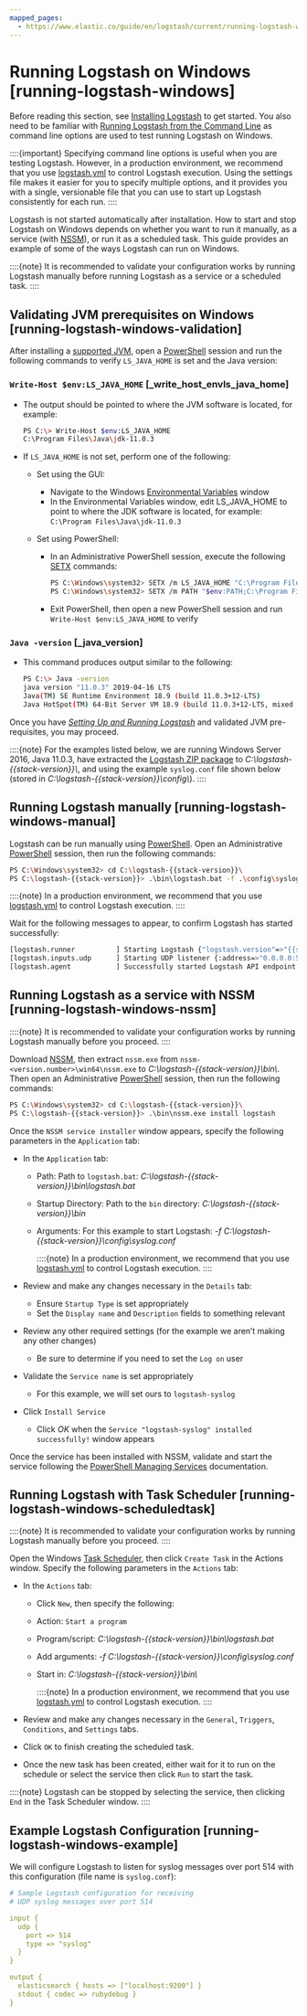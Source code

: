 ```yaml
---
mapped_pages:
  - https://www.elastic.co/guide/en/logstash/current/running-logstash-windows.html
---
```


# Running Logstash on Windows [running-logstash-windows]

Before reading this section, see [Installing Logstash](/reference/installing-logstash.md) to get started.  You also need to be familiar with [Running Logstash from the Command Line](/reference/running-logstash-command-line.md) as command line options are used to test running Logstash on Windows.

::::{important}
Specifying command line options is useful when you are testing Logstash. However, in a production environment, we recommend that you use [logstash.yml](/reference/logstash-settings-file.md) to control Logstash execution. Using the settings file makes it easier for you to specify multiple options, and it provides you with a single, versionable file that you can use to start up Logstash consistently for each run.
::::


Logstash is not started automatically after installation. How to start and stop Logstash on Windows depends on whether you want to run it manually, as a service (with [NSSM](https://nssm.cc/)), or run it as a scheduled task. This guide provides an example of some of the ways Logstash can run on Windows.

::::{note}
It is recommended to validate your configuration works by running Logstash manually before running Logstash as a service or a scheduled task.
::::


## Validating JVM prerequisites on Windows [running-logstash-windows-validation]

After installing a [supported JVM](https://www.elastic.co/support/matrix#matrix_jvm), open a [PowerShell](https://docs.microsoft.com/en-us/powershell/) session and run the following commands to verify `LS_JAVA_HOME` is set and the Java version:

### `Write-Host $env:LS_JAVA_HOME` [_write_host_envls_java_home]

* The output should be pointed to where the JVM software is located, for example:

    ```sh
    PS C:\> Write-Host $env:LS_JAVA_HOME
    C:\Program Files\Java\jdk-11.0.3
    ```

* If `LS_JAVA_HOME` is not set, perform one of the following:

    * Set using the GUI:

        * Navigate to the Windows [Environmental Variables](https://docs.microsoft.com/en-us/windows/win32/procthread/environment-variables) window
        * In the Environmental Variables window, edit LS_JAVA_HOME to point to where the JDK software is located, for example: `C:\Program Files\Java\jdk-11.0.3`

    * Set using PowerShell:

        * In an Administrative PowerShell session, execute the following [SETX](https://docs.microsoft.com/en-us/windows-server/administration/windows-commands/setx) commands:

            ```sh
            PS C:\Windows\system32> SETX /m LS_JAVA_HOME "C:\Program Files\Java\jdk-11.0.3"
            PS C:\Windows\system32> SETX /m PATH "$env:PATH;C:\Program Files\Java\jdk-11.0.3\bin;"
            ```

        * Exit PowerShell, then open a new PowerShell session and run `Write-Host $env:LS_JAVA_HOME` to verify



### `Java -version` [_java_version]

* This command produces output similar to the following:

    ```sh
    PS C:\> Java -version
    java version "11.0.3" 2019-04-16 LTS
    Java(TM) SE Runtime Environment 18.9 (build 11.0.3+12-LTS)
    Java HotSpot(TM) 64-Bit Server VM 18.9 (build 11.0.3+12-LTS, mixed mode)
    ```


Once you have [*Setting Up and Running Logstash*](/reference/setting-up-running-logstash.md) and validated JVM pre-requisites, you may proceed.

::::{note}
For the examples listed below, we are running Windows Server 2016, Java 11.0.3, have extracted the [Logstash ZIP package](https://www.elastic.co/downloads/logstash) to _C:\logstash-{{stack-version}}\\_, and using the example `syslog.conf` file shown below (stored in _C:\logstash-{{stack-version}}\config\\_).
::::




## Running Logstash manually [running-logstash-windows-manual]

Logstash can be run manually using [PowerShell](https://docs.microsoft.com/en-us/powershell/).  Open an Administrative [PowerShell](https://docs.microsoft.com/en-us/powershell/) session, then run the following commands:

```sh subs=true
PS C:\Windows\system32> cd C:\logstash-{{stack-version}}\
PS C:\logstash-{{stack-version}}> .\bin\logstash.bat -f .\config\syslog.conf
```

::::{note}
In a production environment, we recommend that you use [logstash.yml](/reference/logstash-settings-file.md) to control Logstash execution.
::::


Wait for the following messages to appear, to confirm Logstash has started successfully:

```sh subs=true
[logstash.runner          ] Starting Logstash {"logstash.version"=>"{{stack-version}}"}
[logstash.inputs.udp      ] Starting UDP listener {:address=>"0.0.0.0:514"}
[logstash.agent           ] Successfully started Logstash API endpoint {:port=>9600}
```


## Running Logstash as a service with NSSM [running-logstash-windows-nssm]

::::{note}
It is recommended to validate your configuration works by running Logstash manually before you proceed.
::::


Download [NSSM](https://nssm.cc/), then extract `nssm.exe` from `nssm-<version.number>\win64\nssm.exe` to _C:\logstash-{{stack-version}}\bin\\_. Then open an Administrative [PowerShell](https://docs.microsoft.com/en-us/powershell/) session, then run the following commands:

```sh subs=true
PS C:\Windows\system32> cd C:\logstash-{{stack-version}}\
PS C:\logstash-{{stack-version}}> .\bin\nssm.exe install logstash
```

Once the `NSSM service installer` window appears, specify the following parameters in the `Application` tab:

* In the `Application` tab:

    * Path: Path to `logstash.bat`: _C:\logstash-{{stack-version}}\bin\logstash.bat_
    * Startup Directory: Path to the `bin` directory: _C:\logstash-{{stack-version}}\bin_
    * Arguments: For this example to start Logstash: _-f C:\logstash-{{stack-version}}\config\syslog.conf_

        ::::{note}
        In a production environment, we recommend that you use [logstash.yml](/reference/logstash-settings-file.md) to control Logstash execution.
        ::::

* Review and make any changes necessary in the `Details` tab:

    * Ensure `Startup Type` is set appropriately
    * Set the `Display name` and `Description` fields to something relevant

* Review any other required settings (for the example we aren’t making any other changes)

    * Be sure to determine if you need to set the `Log on` user

* Validate the `Service name` is set appropriately

    * For this example, we will set ours to `logstash-syslog`

* Click `Install Service`

    * Click *OK* when the `Service "logstash-syslog" installed successfully!` window appears


Once the service has been installed with NSSM, validate and start the service following the [PowerShell Managing Services](https://docs.microsoft.com/en-us/powershell/scripting/samples/managing-services) documentation.


## Running Logstash with Task Scheduler [running-logstash-windows-scheduledtask]

::::{note}
It is recommended to validate your configuration works by running Logstash manually before you proceed.
::::


Open the Windows [Task Scheduler](https://docs.microsoft.com/en-us/windows/desktop/taskschd/task-scheduler-start-page), then click `Create Task` in the Actions window.  Specify the following parameters in the `Actions` tab:

* In the `Actions` tab:

    * Click `New`, then specify the following:
    * Action: `Start a program`
    * Program/script: _C:\logstash-{{stack-version}}\bin\logstash.bat_
    * Add arguments: _-f C:\logstash-{{stack-version}}\config\syslog.conf_
    * Start in: _C:\logstash-{{stack-version}}\bin\\_

        ::::{note}
        In a production environment, we recommend that you use [logstash.yml](/reference/logstash-settings-file.md) to control Logstash execution.
        ::::

* Review and make any changes necessary in the `General`, `Triggers`, `Conditions`, and `Settings` tabs.
* Click `OK` to finish creating the scheduled task.
* Once the new task has been created, either wait for it to run on the schedule or select the service then click `Run` to start the task.

::::{note}
Logstash can be stopped by selecting the service, then clicking `End` in the Task Scheduler window.
::::



## Example Logstash Configuration [running-logstash-windows-example]

We will configure Logstash to listen for syslog messages over port 514 with this configuration (file name is `syslog.conf`):

```yaml
# Sample Logstash configuration for receiving
# UDP syslog messages over port 514

input {
  udp {
    port => 514
    type => "syslog"
  }
}

output {
  elasticsearch { hosts => ["localhost:9200"] }
  stdout { codec => rubydebug }
}
```


